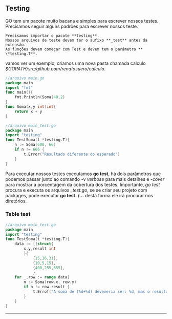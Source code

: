 ## Testing
GO tem um pacote muito bacana e simples para escrever nossos testes. Precisamos seguir alguns padrões para escrever nossos teste.

	Precisamos importar o pacote **testing**.
	Nossos arquivos de teste devem ter o sufixo **_test** antes da extensão.
	As funções devem começar com Test e devem tem o parâmetro ** \*testing.T**.

vamos ver um exemplo, criamos uma nova pasta chamada calculo *$GOPATH/src/github.com/renatosuero/calculo*.
```go
//arquivo main.go
package main
import "fmt"
func main(){
	fmt.Println(Soma(40,2)
}
func Soma(x,y int)int{
	return x + y
}
```
```go
//arquivo main_test.go
package main
import "testing"
func TestSoma(t *testing.T){
	n := Soma(600, 66)
	if n != 666 {
		t.Error("Resultado diferente do esperado")
	}
}
```

Para executar nossos testes executamos **go test**, há dois parâmetros que podemos passar junto ao comando -v *verbose* para mais detalhes e *-cover* para mostrar a porcentagem da cobertura dos testes. Importante, *go test* procura e executa os arquivos *_test.go*, se se criar seu projeto com packages, pode executar **go test ./...** desta forma ele irá procurar nos diretórios.

### Table test
```go
//arquivo main_test.go
package main
import "testing"
func TestSoma(t *testing.T){
	data := []struct{
		x,y,result int
		}{
			{15,16,31},
			{10,5,15},
			{400,255,655},
			}
	for _,row := range data{
		n := Soma(row.x, row.y)
		if n != row.result {
			t.Errof("A soma de (%d+%d) deveveria ser: %d, mas o resultado foi %d",row.x,row.y,row.result,n)
		}
	}
}
```
---
